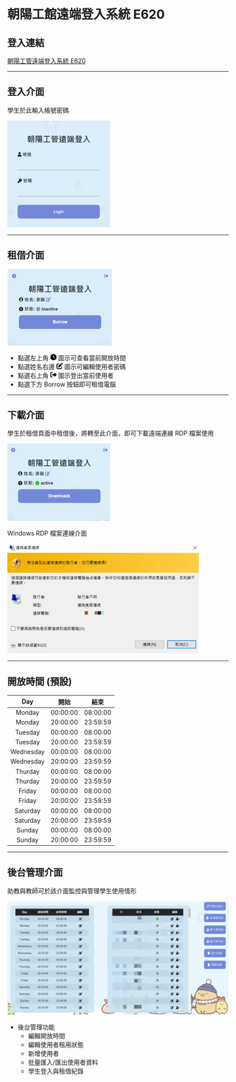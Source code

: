 # 朝陽工館遠端登入系統 E620

## 登入連結

[朝陽工管遠端登入系統 E620](https://vmsl.iem.cyut.edu.tw/remote/dist/#/)

---

## 登入介面

學生於此輸入帳號密碼

![Login UI.](/figure/login_UI.png)

---

## 租借介面
![Borrow UI.](/figure/borrow_UI.png)
* 點選左上角 <img src="./figure/clock-solid.svg" width="14px"> 圖示可查看當前開放時間
* 點選姓名右邊 <img src="./figure/pen-to-square-solid.svg" width="14px"> 圖示可編輯使用者密碼
* 點選右上角 <img src="./figure/right-from-bracket-solid.svg" width="14px"> 圖示登出當前使用者
* 點選下方 Borrow 按鈕即可租借電腦

---

## 下載介面

學生於租借頁面中租借後，將轉至此介面，即可下載遠端連線 RDP 檔案使用

![Download UI.](/figure/download_UI.png)

Windows RDP 檔案連線介面

![Login UI.](/figure/rdp.png)

---

## 開放時間 (預設)

| Day | 開始 | 結束 |
|:-:|:-:|:-:|
|Monday|00:00:00|08:00:00|
|Monday|20:00:00|23:59:59|
|Tuesday|00:00:00|08:00:00|
|Tuesday|20:00:00|23:59:59|
|Wednesday|00:00:00|08:00:00|
|Wednesday|20:00:00|23:59:59|
|Thurday|00:00:00|08:00:00|
|Thurday|20:00:00|23:59:59|
|Friday|00:00:00|08:00:00|
|Friday|20:00:00|23:59:59|
|Saturday|00:00:00|08:00:00|
|Saturday|20:00:00|23:59:59|
|Sunday|00:00:00|08:00:00|
|Sunday|20:00:00|23:59:59|

---

## 後台管理介面

助教與教師可於該介面監控與管理學生使用情形

![manager UI.](/figure/manager.png)

* 後台管理功能
    * 編輯開放時間
    * 編輯使用者租用狀態
    * 新增使用者
    * 批量匯入/匯出使用者資料
    * 學生登入與租借紀錄
